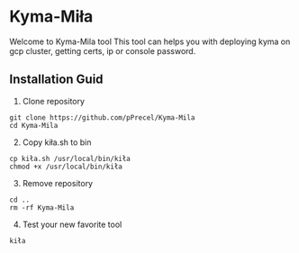 # Kyma-Miła
Welcome to Kyma-Mila tool
This tool can helps you with deploying kyma on gcp cluster, getting certs, ip or console password.

## Installation Guid

1. Clone repository
```
git clone https://github.com/pPrecel/Kyma-Mila
cd Kyma-Mila
```
2. Copy kiła.sh to bin 
```
cp kiła.sh /usr/local/bin/kiła
chmod +x /usr/local/bin/kiła
```
3. Remove repository
```
cd ..
rm -rf Kyma-Mila
```
4. Test your new favorite tool
```
kiła
```